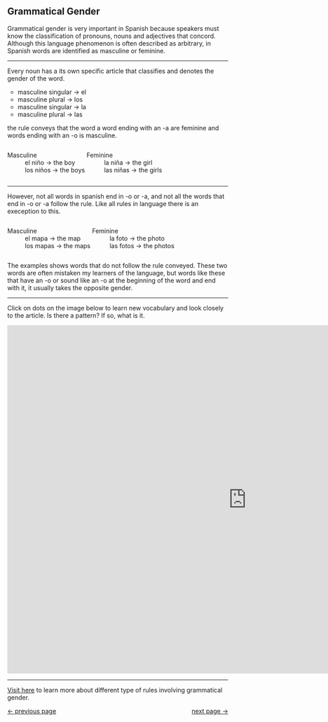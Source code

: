 <h2>Grammatical Gender</h2>

<p>Grammatical gender is very important in Spanish because speakers must know the classification of pronouns, nouns and adjectives that concord. Although this language phenomenon is often described as arbitrary, in Spanish words are identified as masculine or feminine.
<hr>

<p>Every noun has a its own specific article that classifies and denotes the gender of the word.</p>

<ul style="list-style-type:circle">
  <li>masculine singular &#8594; el</li>
  <li>masculine plural &#8594; los</li>
  <li>masculine singular &#8594; la</li>
  <li>masculine plural &#8594; las</li>
</ul>

<p>the rule conveys that the word a word ending with an -a are feminine and words ending with an -o is masculine.</p>

<span>
   <dl style="list-style-type: none; display: inline-block;">
      <dt>Masculine</dt>
      <dd>el niño &#8594; the boy</dd>
     <dd>los niños &#8594; the boys</dd>
   </dl>

   <dl style="list-style-type: none; display: inline-block;">
      <dt>Feminine</dt>
      <dd>la niña &#8594; the girl</dd>
        <dd>las niñas &#8594; the girls</dd>
   </dl>
<span>
  
<hr>
<p>However, not all words in spanish end in -o or -a, and not all the words that end in -o or -a follow the rule. Like all rules in language there is an exeception to this.</p>

<span>
   <dl style="list-style-type: none; display: inline-block;">
      <dt>Masculine</dt>
      <dd>el mapa &#8594; the map</dd>
     <dd>los mapas &#8594; the maps</dd>
   </dl>

   <dl style="list-style-type: none; display: inline-block;">
      <dt>Feminine</dt>
      <dd>la foto &#8594; the photo</dd>
  <dd>las fotos &#8594; the photos</dd>
   </dl>
<span>
  
  <p>The examples shows words that do not follow the rule conveyed. These two words are often mistaken my learners of the language, but words like these that have an -o or sound like an -o at the beginning of the word and end with it, it usually takes the opposite gender.</p>
  
  <hr>
 <p>Click on dots on the image below to learn new vocabulary and look closely to the article. Is there a pattern? If so, what is it. </p>
 <iframe src="https://h5p.org/h5p/embed/406480" width="1090" height="795" frameborder="0" allowfullscreen="allowfullscreen"></iframe><script src="https://h5p.org/sites/all/modules/h5p/library/js/h5p-resizer.js" charset="UTF-8"></script>
 
 <hr>
 
 <p> <a href="https://www.fluentu.com/blog/spanish/spanish-gender-rules/"> Visit here</a> to learn more about different type of rules involving grammatical gender.</p>
 
 <p>
<a style="float:left;" href="Vocabulary.html" class="btn2">&#8592; previous page</a>
  <a style="float:right;" href="Grammar.html" class="btn2">next page  &#8594;</a>
</p>
<div style="clear:both;">  </div>


